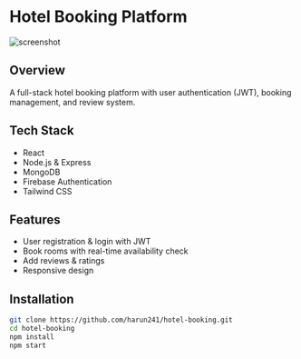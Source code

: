 # Hotel Booking Platform

![screenshot](https://i.ibb.co/ksVWgpyQ/image.png)

## Overview  
A full-stack hotel booking platform with user authentication (JWT), booking management, and review system.

## Tech Stack  
- React  
- Node.js & Express  
- MongoDB  
- Firebase Authentication  
- Tailwind CSS

## Features  
- User registration & login with JWT  
- Book rooms with real-time availability check  
- Add reviews & ratings  
- Responsive design

## Installation

```bash
git clone https://github.com/harun241/hotel-booking.git
cd hotel-booking
npm install
npm start
